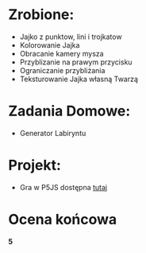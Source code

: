 # Zrobione:
* Jajko z punktow, lini i trojkatow
* Kolorowanie Jajka
* Obracanie kamery mysza
* Przyblizanie na prawym przycisku
* Ograniczanie przybliżania
* Teksturowanie Jajka własną Twarzą

# Zadania Domowe:
* Generator Labiryntu

# Projekt:
* Gra w P5JS dostępna [tutaj](https://torak28.github.io/asteroids)

# Ocena końcowa

**5**